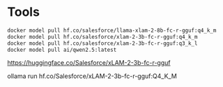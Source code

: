 # Tools

```bash
docker model pull hf.co/salesforce/llama-xlam-2-8b-fc-r-gguf:q4_k_m
docker model pull hf.co/salesforce/xlam-2-3b-fc-r-gguf:q4_k_m
docker model pull hf.co/salesforce/xlam-2-3b-fc-r-gguf:q3_k_l
docker model pull ai/qwen2.5:latest
```


https://huggingface.co/Salesforce/xLAM-2-3b-fc-r-gguf


ollama run hf.co/Salesforce/xLAM-2-3b-fc-r-gguf:Q4_K_M